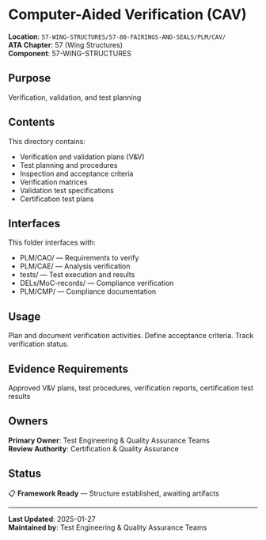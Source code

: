 # Computer-Aided Verification (CAV)

**Location**: `57-WING-STRUCTURES/57-80-FAIRINGS-AND-SEALS/PLM/CAV/`  
**ATA Chapter**: 57 (Wing Structures)  
**Component**: 57-WING-STRUCTURES

## Purpose

Verification, validation, and test planning

## Contents

This directory contains:

- Verification and validation plans (V&V)
- Test planning and procedures
- Inspection and acceptance criteria
- Verification matrices
- Validation test specifications
- Certification test plans

## Interfaces

This folder interfaces with:

- PLM/CAO/ — Requirements to verify
- PLM/CAE/ — Analysis verification
- tests/ — Test execution and results
- DELs/MoC-records/ — Compliance verification
- PLM/CMP/ — Compliance documentation

## Usage

Plan and document verification activities. Define acceptance criteria. Track verification status.

## Evidence Requirements

Approved V&V plans, test procedures, verification reports, certification test results

## Owners

**Primary Owner**: Test Engineering & Quality Assurance Teams  
**Review Authority**: Certification & Quality Assurance

## Status

📋 **Framework Ready** — Structure established, awaiting artifacts

---

**Last Updated**: 2025-01-27  
**Maintained by**: Test Engineering & Quality Assurance Teams

